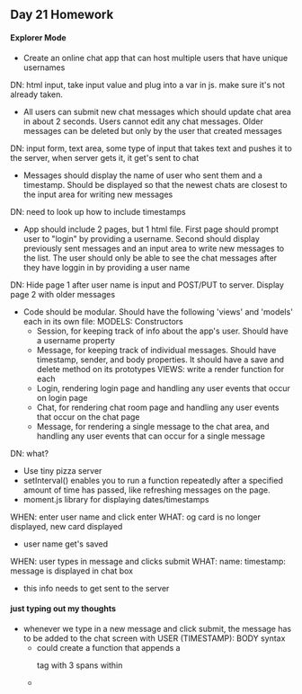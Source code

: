 ## Day 21 Homework
#### Explorer Mode
- Create an online chat app that can host multiple users that have unique usernames

DN: html input, take input value and plug into a var in js. make sure it's not already taken.

- All users can submit new chat messages which should update chat area in about 2 seconds. Users cannot edit any chat messages. Older messages can be deleted but only by the user that created messages

DN: input form, text area, some type of input that takes text and pushes it to the server, when server gets it, it get's sent to chat

- Messages should display the name of user who sent them and a timestamp. Should be displayed so that the newest chats are closest to the input area for writing new messages

DN: need to look up how to include timestamps

- App should include 2 pages, but 1 html file. First page should prompt user to "login" by providing a username. Second should display previously sent messages and an input area to write new messages to the list. The user should only be able to see the chat messages after they have loggin in by providing a user name

DN: Hide page 1 after user name is input and POST/PUT to server. Display page 2 with older messages

- Code should be modular. Should have the following 'views' and 'models' each in its own file:
  MODELS: Constructors
  - Session, for keeping track of info about the app's user. Should have a username property
  - Message, for keeping track of individual messages. Should have timestamp, sender, and body properties. It should have a save and delete method on its prototypes
  VIEWS: write a render function for each
  - Login, rendering login page and handling any user events that occur on login page
  - Chat, for rendering chat room page and handling any user events that occur on the chat page
  - Message, for rendering a single message to the chat area, and handling any user events that can occur for a single message

DN: what?

- Use tiny pizza server
- setInterval() enables you to run a function repeatedly after a specified amount of time has passed, like refreshing messages on the page.
- moment.js library for displaying dates/timestamps


WHEN: enter user name and click enter
WHAT: og card is no longer displayed, new card displayed
- user name get's saved

WHEN: user types in message and clicks submit
WHAT: name: timestamp: message is displayed in chat box
- this info needs to get sent to the server


#### just typing out my thoughts
- whenever we type in a new message and click submit, the message has to be added to the chat screen with
USER (TIMESTAMP): BODY syntax
  - could create a function that appends a <p> tag with 3 spans within
  - 
